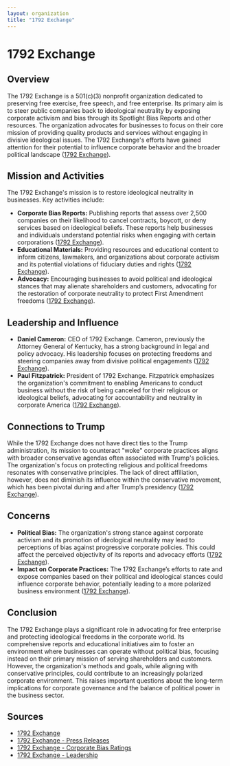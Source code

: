 ```yaml
---
layout: organization
title: "1792 Exchange"
---
```


# 1792 Exchange

## Overview
The 1792 Exchange is a 501(c)(3) nonprofit organization dedicated to preserving free exercise, free speech, and free enterprise. Its primary aim is to steer public companies back to ideological neutrality by exposing corporate activism and bias through its Spotlight Bias Reports and other resources. The organization advocates for businesses to focus on their core mission of providing quality products and services without engaging in divisive ideological issues. The 1792 Exchange's efforts have gained attention for their potential to influence corporate behavior and the broader political landscape ([1792 Exchange](https://1792exchange.com/about)).

## Mission and Activities
The 1792 Exchange's mission is to restore ideological neutrality in businesses. Key activities include:
- **Corporate Bias Reports:** Publishing reports that assess over 2,500 companies on their likelihood to cancel contracts, boycott, or deny services based on ideological beliefs. These reports help businesses and individuals understand potential risks when engaging with certain corporations ([1792 Exchange](https://1792exchange.com/spotlight-report-corporate-bias-ratings)).
- **Educational Materials:** Providing resources and educational content to inform citizens, lawmakers, and organizations about corporate activism and its potential violations of fiduciary duties and rights ([1792 Exchange](https://1792exchange.com/press-releases/1792-exchange-challenges-business-leaders-to-ditch-divisive-agendas)).
- **Advocacy:** Encouraging businesses to avoid political and ideological stances that may alienate shareholders and customers, advocating for the restoration of corporate neutrality to protect First Amendment freedoms ([1792 Exchange](https://1792exchange.com/press-releases/1792-exchange-ceo-daniel-cameron-warns-corporate-america-dont-become-vehicles-for-radical-activism)).

## Leadership and Influence
- **Daniel Cameron:** CEO of 1792 Exchange. Cameron, previously the Attorney General of Kentucky, has a strong background in legal and policy advocacy. His leadership focuses on protecting freedoms and steering companies away from divisive political engagements ([1792 Exchange](https://1792exchange.com/press-releases/kentuckys-daniel-cameron-named-ceo-of-the-1792-exchange-outgoing-ky-attorney-general-will-hold-corporations-accountable-to-shareholders)).
- **Paul Fitzpatrick:** President of 1792 Exchange. Fitzpatrick emphasizes the organization's commitment to enabling Americans to conduct business without the risk of being canceled for their religious or ideological beliefs, advocating for accountability and neutrality in corporate America ([1792 Exchange](https://1792exchange.com/press-releases/kentuckys-daniel-cameron-named-ceo-of-the-1792-exchange-outgoing-ky-attorney-general-will-hold-corporations-accountable-to-shareholders)).

## Connections to Trump
While the 1792 Exchange does not have direct ties to the Trump administration, its mission to counteract "woke" corporate practices aligns with broader conservative agendas often associated with Trump's policies. The organization's focus on protecting religious and political freedoms resonates with conservative principles. The lack of direct affiliation, however, does not diminish its influence within the conservative movement, which has been pivotal during and after Trump’s presidency ([1792 Exchange](https://1792exchange.com/about)).

## Concerns
- **Political Bias:** The organization's strong stance against corporate activism and its promotion of ideological neutrality may lead to perceptions of bias against progressive corporate policies. This could affect the perceived objectivity of its reports and advocacy efforts ([1792 Exchange](https://1792exchange.com/press-releases/1792-exchange-ceo-challenges-business-leaders-to-ditch-divisive-agendas)).
- **Impact on Corporate Practices:** The 1792 Exchange’s efforts to rate and expose companies based on their political and ideological stances could influence corporate behavior, potentially leading to a more polarized business environment ([1792 Exchange](https://1792exchange.com/press-releases/1792-exchange-ceo-challenges-business-leaders-to-ditch-divisive-agendas)).

## Conclusion
The 1792 Exchange plays a significant role in advocating for free enterprise and protecting ideological freedoms in the corporate world. Its comprehensive reports and educational initiatives aim to foster an environment where businesses can operate without political bias, focusing instead on their primary mission of serving shareholders and customers. However, the organization's methods and goals, while aligning with conservative principles, could contribute to an increasingly polarized corporate environment. This raises important questions about the long-term implications for corporate governance and the balance of political power in the business sector.

## Sources
- [1792 Exchange](https://1792exchange.com/about)
- [1792 Exchange - Press Releases](https://1792exchange.com/press-releases/1792-exchange-ceo-challenges-business-leaders-to-ditch-divisive-agendas)
- [1792 Exchange - Corporate Bias Ratings](https://1792exchange.com/spotlight-report-corporate-bias-ratings)
- [1792 Exchange - Leadership](https://1792exchange.com/press-releases/kentuckys-daniel-cameron-named-ceo-of-the-1792-exchange-outgoing-ky-attorney-general-will-hold-corporations-accountable-to-shareholders)
